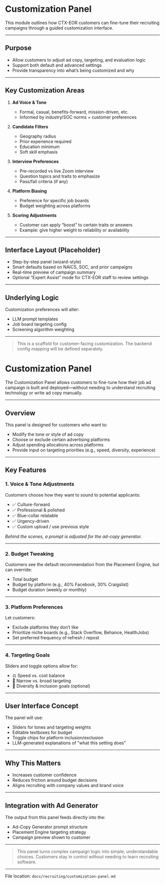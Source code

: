 # Customization Panel

This module outlines how CTX-EOR customers can fine-tune their recruiting campaigns through a guided customization interface.

---

## Purpose

- Allow customers to adjust ad copy, targeting, and evaluation logic
- Support both default and advanced settings
- Provide transparency into what’s being customized and why

---

## Key Customization Areas

1. **Ad Voice & Tone**
   - Formal, casual, benefits-forward, mission-driven, etc.
   - Informed by industry/SOC norms + customer preferences

2. **Candidate Filters**
   - Geography radius
   - Prior experience required
   - Education minimum
   - Soft skill emphasis

3. **Interview Preferences**
   - Pre-recorded vs live Zoom interview
   - Question topics and traits to emphasize
   - Pass/fail criteria (if any)

4. **Platform Biasing**
   - Preference for specific job boards
   - Budget weighting across platforms

5. **Scoring Adjustments**
   - Customer can apply “boost” to certain traits or answers
   - Example: give higher weight to reliability or availability

---

## Interface Layout (Placeholder)

- Step-by-step panel (wizard-style)
- Smart defaults based on NAICS, SOC, and prior campaigns
- Real-time preview of campaign summary
- Optional “Expert Assist” mode for CTX-EOR staff to review settings

---

## Underlying Logic

Customization preferences will alter:
- LLM prompt templates
- Job board targeting config
- Screening algorithm weighting

---

> This is a scaffold for customer-facing customization. The backend config mapping will be defined separately.

# Customization Panel

The Customization Panel allows customers to fine-tune how their job ad campaign is built and deployed—without needing to understand recruiting technology or write ad copy manually.

---

## Overview

This panel is designed for customers who want to:
- Modify the tone or style of ad copy
- Choose or exclude certain advertising platforms
- Adjust spending allocations across platforms
- Provide input on targeting priorities (e.g., speed, diversity, experience)

---

## Key Features

### 1. Voice & Tone Adjustments
Customers choose how they want to sound to potential applicants:
- ✅ Culture-forward
- ✅ Professional & polished
- ✅ Blue-collar relatable
- ✅ Urgency-driven
- ✅ Custom upload / use previous style

*Behind the scenes, a prompt is adjusted for the ad-copy generator.*

---

### 2. Budget Tweaking

Customers see the default recommendation from the Placement Engine, but can override:
- Total budget
- Budget by platform (e.g., 40% Facebook, 30% Craigslist)
- Budget duration (weekly or monthly)

---

### 3. Platform Preferences

Let customers:
- Exclude platforms they don’t like
- Prioritize niche boards (e.g., Stack Overflow, Behance, HealthJobs)
- Set preferred frequency of refresh / repost

---

### 4. Targeting Goals

Sliders and toggle options allow for:
- ⚖️ Speed vs. cost balance
- 🎯 Narrow vs. broad targeting
- 👥 Diversity & inclusion goals (optional)

---

## User Interface Concept

The panel will use:
- Sliders for tones and targeting weights
- Editable textboxes for budget
- Toggle chips for platform inclusion/exclusion
- LLM-generated explanations of "what this setting does"

---

## Why This Matters

- Increases customer confidence
- Reduces friction around budget decisions
- Aligns recruiting with company values and brand voice

---

## Integration with Ad Generator

The output from this panel feeds directly into the:
- Ad-Copy Generator prompt structure
- Placement Engine targeting strategy
- Campaign preview shown to customer

---

> This panel turns complex campaign logic into simple, understandable choices. Customers stay in control without needing to learn recruiting software.

---

File location: `docs/recruiting/customization-panel.md`

